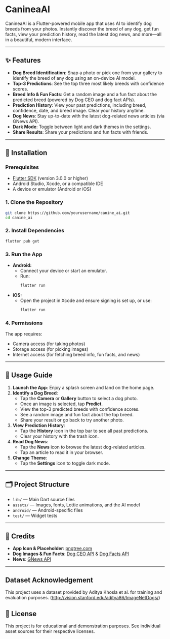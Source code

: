 # CanineaAI

CanineaAI is a Flutter-powered mobile app that uses AI to identify dog breeds from your photos. Instantly discover the breed of any dog, get fun facts, view your prediction history, read the latest dog news, and more—all in a beautiful, modern interface.

---

## ✨ Features

- **Dog Breed Identification**: Snap a photo or pick one from your gallery to identify the breed of any dog using an on-device AI model.
- **Top-3 Predictions**: See the top three most likely breeds with confidence scores.
- **Breed Info & Fun Facts**: Get a random image and a fun fact about the predicted breed (powered by Dog CEO and dog fact APIs).
- **Prediction History**: View your past predictions, including breed, confidence, date, and breed image. Clear your history anytime.
- **Dog News**: Stay up-to-date with the latest dog-related news articles (via GNews API).
- **Dark Mode**: Toggle between light and dark themes in the settings.
- **Share Results**: Share your predictions and fun facts with friends.

---

## 🚀 Installation

### Prerequisites
- [Flutter SDK](https://flutter.dev/docs/get-started/install) (version 3.0.0 or higher)
- Android Studio, Xcode, or a compatible IDE
- A device or emulator (Android or iOS)

### 1. Clone the Repository
```bash
git clone https://github.com/yourusername/canine_ai.git
cd canine_ai
```

### 2. Install Dependencies
```bash
flutter pub get
```

### 3. Run the App
- **Android:**
  - Connect your device or start an emulator.
  - Run:
    ```bash
    flutter run
    ```
- **iOS:**
  - Open the project in Xcode and ensure signing is set up, or use:
    ```bash
    flutter run
    ```

### 4. Permissions
The app requires:
- Camera access (for taking photos)
- Storage access (for picking images)
- Internet access (for fetching breed info, fun facts, and news)

---

## 📱 Usage Guide

1. **Launch the App**: Enjoy a splash screen and land on the home page.
2. **Identify a Dog Breed**:
   - Tap the **Camera** or **Gallery** button to select a dog photo.
   - Once an image is selected, tap **Predict**.
   - View the top-3 predicted breeds with confidence scores.
   - See a random image and fun fact about the top breed.
   - Share your result or go back to try another photo.
3. **View Prediction History**:
   - Tap the **History** icon in the top bar to see all past predictions.
   - Clear your history with the trash icon.
4. **Read Dog News**:
   - Tap the **News** icon to browse the latest dog-related articles.
   - Tap an article to read it in your browser.
5. **Change Theme**:
   - Tap the **Settings** icon to toggle dark mode.

---

## 🗂️ Project Structure
- `lib/` — Main Dart source files
- `assets/` — Images, fonts, Lottie animations, and the AI model
- `android/` — Android-specific files
- `test/` — Widget tests

---

## 📝 Credits
- **App Icon & Placeholder**: [pngtree.com](https://pngtree.com/)
- **Dog Images & Fun Facts**: [Dog CEO API](https://dog.ceo/dog-api/) & [Dog Facts API](https://kinduff.github.io/dog-api/)
- **News**: [GNews API](https://gnews.io/)

---

## Dataset Acknowledgement

This project uses a dataset provided by Aditya Khosla et al. for training and evaluation purposes. (http://vision.stanford.edu/aditya86/ImageNetDogs/) 

## 📄 License
This project is for educational and demonstration purposes. See individual asset sources for their respective licenses.
